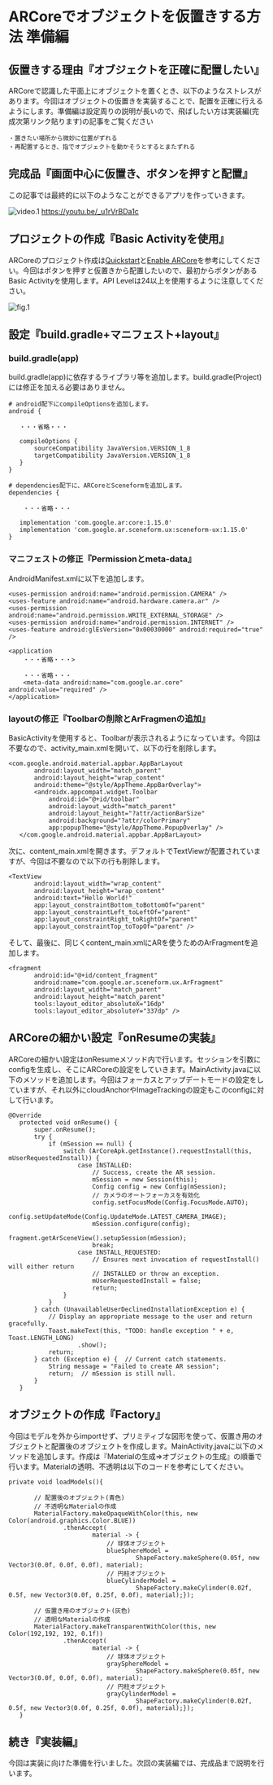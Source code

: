 # ARCoreでオブジェクトを仮置きする方法 準備編

## 仮置きする理由『オブジェクトを正確に配置したい』

ARCoreで認識した平面上にオブジェクトを置くとき、以下のようなストレスがあります。今回はオブジェクトの仮置きを実装することで、配置を正確に行えるようにします。準備編は設定周りの説明が長いので、飛ばしたい方は実装編(完成次第リンク貼ります)の記事をご覧ください

```
・置きたい場所から微妙に位置がずれる
・再配置するとき、指でオブジェクトを動かそうとするとまたずれる
```

## 完成品『画面中心に仮置き、ボタンを押すと配置』

この記事では最終的に以下のようなことができるアプリを作っていきます。

![video.1](https://img.youtube.com/vi/_u1rVrBDa1c/0.jpg)
https://youtu.be/_u1rVrBDa1c


## プロジェクトの作成『Basic Activityを使用』

ARCoreのプロジェクト作成は[Quickstart](https://developers.google.com/ar/develop/java/quickstart)と[Enable ARCore](https://developers.google.com/ar/develop/java/enable-arcore)を参考にしてください。今回はボタンを押すと仮置きから配置したいので、最初からボタンがあるBasic Activityを使用します。API Levelは24以上を使用するように注意してください。


![fig.1](https://user-images.githubusercontent.com/54734477/107622247-efde0380-6c9a-11eb-8540-bfbbb26824c9.jpg)

## 設定『build.gradle+マニフェスト+layout』

### build.gradle(app)

build.gradle(app)に依存するライブラリ等を追加します。build.gradle(Project)には修正を加える必要はありません。

```
# android配下にcompileOptionsを追加します。
android {
   
   ・・・省略・・・

   compileOptions {
       sourceCompatibility JavaVersion.VERSION_1_8
       targetCompatibility JavaVersion.VERSION_1_8
   }
}

# dependencies配下に、ARCoreとSceneformを追加します。
dependencies {
   
    ・・・省略・・・

   implementation 'com.google.ar:core:1.15.0'
   implementation 'com.google.ar.sceneform.ux:sceneform-ux:1.15.0'
}
```


### マニフェストの修正『Permissionとmeta-data』

AndroidManifest.xmlに以下を追加します。

```
<uses-permission android:name="android.permission.CAMERA" />
<uses-feature android:name="android.hardware.camera.ar" />
<uses-permission android:name="android.permission.WRITE_EXTERNAL_STORAGE" />
<uses-permission android:name="android.permission.INTERNET" />
<uses-feature android:glEsVersion="0x00030000" android:required="true" />

<application
    ・・・省略・・・>

    ・・・省略・・・
    <meta-data android:name="com.google.ar.core" android:value="required" />
</application>
```

### layoutの修正『Toolbarの削除とArFragmenの追加』

BasicActivityを使用すると、Toolbarが表示されるようになっています。今回は不要なので、activity_main.xmlを開いて、以下の行を削除します。

```
<com.google.android.material.appbar.AppBarLayout
       android:layout_width="match_parent"
       android:layout_height="wrap_content"
       android:theme="@style/AppTheme.AppBarOverlay">
       <androidx.appcompat.widget.Toolbar
           android:id="@+id/toolbar"
           android:layout_width="match_parent"
           android:layout_height="?attr/actionBarSize"
           android:background="?attr/colorPrimary"
           app:popupTheme="@style/AppTheme.PopupOverlay" />
   </com.google.android.material.appbar.AppBarLayout>
```

次に、content_main.xmlを開きます。デフォルトでTextViewが配置されていますが、今回は不要なので以下の行も削除します。

```
<TextView
       android:layout_width="wrap_content"
       android:layout_height="wrap_content"
       android:text="Hello World!"
       app:layout_constraintBottom_toBottomOf="parent"
       app:layout_constraintLeft_toLeftOf="parent"
       app:layout_constraintRight_toRightOf="parent"
       app:layout_constraintTop_toTopOf="parent" />
```

そして、最後に、同じくcontent_main.xmlにARを使うためのArFragmentを追加します。

```
<fragment
       android:id="@+id/content_fragment"
       android:name="com.google.ar.sceneform.ux.ArFragment"
       android:layout_width="match_parent"
       android:layout_height="match_parent"
       tools:layout_editor_absoluteX="16dp"
       tools:layout_editor_absoluteY="337dp" />
```

## ARCoreの細かい設定『onResumeの実装』

ARCoreの細かい設定はonResumeメソッド内で行います。セッションを引数にconfigを生成し、そこにARCoreの設定をしていきます。MainActivity.javaに以下のメソッドを追加します。今回はフォーカスとアップデートモードの設定をしていますが、それ以外にcloudAnchorやImageTrackingの設定もこのconfigに対して行います。

```
@Override
   protected void onResume() {
       super.onResume();
       try {
           if (mSession == null) {
               switch (ArCoreApk.getInstance().requestInstall(this, mUserRequestedInstall)) {
                   case INSTALLED:
                       // Success, create the AR session.
                       mSession = new Session(this);
                       Config config = new Config(mSession);
                       // カメラのオートフォーカスを有効化
                       config.setFocusMode(Config.FocusMode.AUTO);
                       config.setUpdateMode(Config.UpdateMode.LATEST_CAMERA_IMAGE);
                       mSession.configure(config);
                       fragment.getArSceneView().setupSession(mSession);
                       break;
                   case INSTALL_REQUESTED:
                       // Ensures next invocation of requestInstall() will either return
                       // INSTALLED or throw an exception.
                       mUserRequestedInstall = false;
                       return;
               }
           }
       } catch (UnavailableUserDeclinedInstallationException e) {
           // Display an appropriate message to the user and return gracefully.
           Toast.makeText(this, "TODO: handle exception " + e, Toast.LENGTH_LONG)
                   .show();
           return;
       } catch (Exception e) {  // Current catch statements.
           String message = "Failed to create AR session";
           return;  // mSession is still null.
       }
   }
```

## オブジェクトの作成『Factory』

今回はモデルを外からimportせず、プリミティブな図形を使って、仮置き用のオブジェクトと配置後のオブジェクトを作成します。MainActivity.javaに以下のメソッドを追加します。作成は『Materialの生成=>オブジェクトの生成』の順番で行います。Materialの透明、不透明は以下のコードを参考にしてください。

```
private void loadModels(){

       // 配置後のオブジェクト(青色)
       // 不透明なMaterialの作成
       MaterialFactory.makeOpaqueWithColor(this, new Color(android.graphics.Color.BLUE))
               .thenAccept(
                       material -> {
                           // 球体オブジェクト
                           blueSphereModel =
                                   ShapeFactory.makeSphere(0.05f, new Vector3(0.0f, 0.0f, 0.0f), material);
                           // 円柱オブジェクト
                           blueCylinderModel =
                                   ShapeFactory.makeCylinder(0.02f, 0.5f, new Vector3(0.0f, 0.25f, 0.0f), material);});

       // 仮置き用のオブジェクト(灰色)
       // 透明なMaterialの作成
       MaterialFactory.makeTransparentWithColor(this, new Color(192,192, 192, 0.1f))
               .thenAccept(
                       material -> {
                           // 球体オブジェクト
                           graySphereModel =
                                   ShapeFactory.makeSphere(0.05f, new Vector3(0.0f, 0.0f, 0.0f), material);
                           // 円柱オブジェクト
                           grayCylinderModel =
                                   ShapeFactory.makeCylinder(0.02f, 0.5f, new Vector3(0.0f, 0.25f, 0.0f), material);});
   }
```

## 続き『実装編』

今回は実装に向けた準備を行いました。次回の実装編では、完成品まで説明を行います。